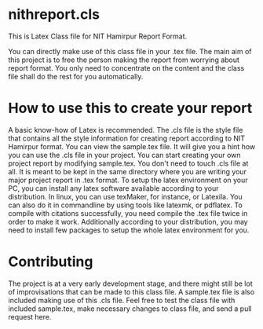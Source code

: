 # nithreport.cls
This is Latex Class file for NIT Hamirpur Report Format.

You can directly make use of this class file in your .tex file. The main aim of this project is to free
the person making the report from worrying about report format. You only need to concentrate on the content
and the class file shall do the rest for you automatically.

# How to use this to create your report
A basic know-how of Latex is recommended. The .cls file is the style file that
contains all the style information for creating report according to NIT Hamirpur
format. You can view the sample.tex file. It will give you a hint how you can
use the .cls file in your project. You can start creating your own project
report by modifying sample.tex. You don't need to touch .cls file at all. It is
meant to be kept in the same directory where you are writing your major project
report in .tex format. To setup the latex environment on your PC, you can
install any latex software available according to your distribution. In linux,
you can use texMaker, for instance, or Latexila. You can also do it in
commandline by using tools like latexmk, or pdflatex. To compile with citations
successfully, you need compile the .tex file twice in order to make it work.
Additionally according to your distribution, you may need to install few packages to setup the whole latex
environment for you.

# Contributing
The project is at a very early development stage, and there might still be lot of improvisations that can be
made to this class file. A sample.tex file is also included making use of this .cls file. Feel free to test 
the class file with included sample.tex, make necessary changes to class file,
and send a pull request here.

